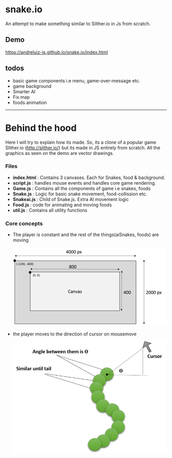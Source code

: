 # snake.io

An attempt to make something similar to Slither.io in Js  from scratch.

## Demo
https://andreluiz-js.github.io/snake.io/index.html

## todos
- basic game components i.e menu, game-over-message etc.
- game background
- Smarter AI
- Fix map
- foods animation

---

# Behind the hood

Here I will try to explain how its made. So, its  a clone of a popular game 
Slither.io (http://slither.io/) but its made in JS entirely from scratch. All the graphics  as seen on the demo are vector drawings.

### Files
- **index.html** : Contains 3 canvases. Each for Snakes, food & background.
- **script.js** : handles mouse events and handles core game rendering.
- **Game.js** : Contains all the components of game i.e snakes, foods
- **Snake.js** : Logic for basic snake movement, food-collission etc.
- **Snakeai.js** : Child of Snake.js. Extra AI movement logic
- **Food.js** : code for animating and moving foods
- **util.js** : Contains all utility functions 

### Core concepts

- The player is constant and the rest of the things(aiSnakes, foods) are moving
  
  ![Alt text](/canvas.png)
  

- the player moves to the direction of cursor on mousemove

  ![Alt text](/snake.png)
